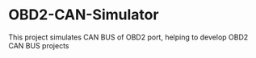 # OBD2-CAN-Simulator
This project simulates CAN BUS of OBD2 port, helping to develop OBD2 CAN BUS projects

